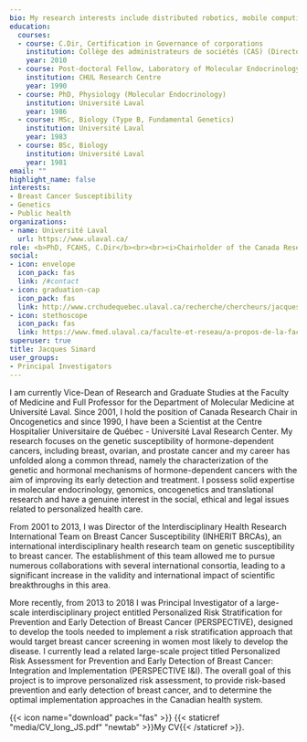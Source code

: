 ```yaml
---
bio: My research interests include distributed robotics, mobile computing and programmable matter.
education:
  courses:
  - course: C.Dir, Certification in Governance of corporations
    institution: Collège des administrateurs de sociétés (CAS) (Directors College)
    year: 2010
  - course: Post-doctoral Fellow, Laboratory of Molecular Endocrinology
    institution: CHUL Research Centre
    year: 1990
  - course: PhD, Physiology (Molecular Endocrinology)
    institution: Université Laval
    year: 1986
  - course: MSc, Biology (Type B, Fundamental Genetics)
    institution: Université Laval
    year: 1983
  - course: BSc, Biology
    institution: Université Laval
    year: 1981
email: ""
highlight_name: false
interests:
- Breast Cancer Susceptibility
- Genetics
- Public health
organizations:
- name: Université Laval
  url: https://www.ulaval.ca/
role: <b>PhD, FCAHS, C.Dir</b><br><br><i>Chairholder of the Canada Research Chair in Oncogenetics,<br>Vice-Dean of Research and Graduate Studies,<br>Full Professor,<br>Department of Molecular Medicine,<br>Faculty of Medicine, Université Laval<br>CHU de Québec – Université Laval Research Center</i>
social:
- icon: envelope
  icon_pack: fas
  link: /#contact
- icon: graduation-cap
  icon_pack: fas
  link: http://www.crchudequebec.ulaval.ca/recherche/chercheurs/jacques-simard/
- icon: stethoscope
  icon_pack: fas
  link: https://www.fmed.ulaval.ca/faculte-et-reseau/a-propos-de-la-faculte/direction-et-gouvernance/jacques-simard/
superuser: true
title: Jacques Simard
user_groups:
- Principal Investigators
---
```


I am currently Vice-Dean of Research and Graduate Studies at the Faculty of Medicine and Full Professor for the Department of Molecular Medicine at Université Laval. Since 2001, I hold the position of Canada Research Chair in Oncogenetics and since 1990, I have been a Scientist at the Centre Hospitalier Universitaire de Québec - Université Laval Research Center. My research focuses on the genetic susceptibility of hormone-dependent cancers, including breast, ovarian, and prostate cancer and my career has unfolded along a common thread, namely the characterization of the genetic and hormonal mechanisms of hormone-dependent cancers with the aim of improving its early detection and treatment. I possess solid expertise in molecular endocrinology, genomics, oncogenetics and translational research and have a genuine interest in the social, ethical and legal issues related to personalized health care.

From 2001 to 2013, I was Director of the Interdisciplinary Health Research International Team on Breast Cancer Susceptibility (INHERIT BRCAs), an international interdisciplinary health research team on genetic susceptibility to breast cancer.  The establishment of this team allowed me to pursue numerous collaborations with several international consortia, leading to a significant increase in the validity and international impact of scientific breakthroughs in this area.

More recently, from 2013 to 2018 I was Principal Investigator of a large-scale interdisciplinary project entitled Personalized Risk Stratification for Prevention and Early Detection of Breast Cancer (PERSPECTIVE), designed to develop the tools needed to implement a risk stratification approach that would target breast cancer screening in women most likely to develop the disease. I currently lead a related large-scale project titled Personalized Risk Assessment for Prevention and Early Detection of Breast Cancer: Integration and Implementation (PERSPECTIVE I&I). The overall goal of this project is to improve personalized risk assessment, to provide risk-based prevention and early detection of breast cancer, and to determine the optimal implementation approaches in the Canadian health system.

{{< icon name="download" pack="fas" >}} {{< staticref "media/CV_long_JS.pdf" "newtab" >}}My CV{{< /staticref >}}.
